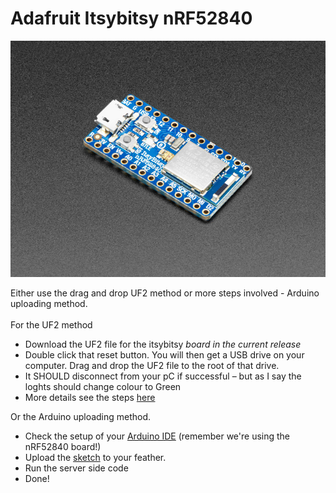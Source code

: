 # Adafruit Itsybitsy nRF52840

![](<../../.gitbook/assets/image (3).png>)

Either use the drag and drop UF2 method or more steps involved - Arduino uploading method.\
\
For the UF2 method

* Download the UF2 file for the itsybitsy _board in the current release_
* Double click that reset button. You will then get a USB drive on your computer. Drag and drop the UF2 file to the root of that drive.
* It SHOULD disconnect from your pC if successful – but as I say the loghts should change colour to Green
* More details see the steps [here](https://learn.adafruit.com/adafruit-metro-m0-express/uf2-bootloader-details#entering-bootloader-mode-2929745)

Or the Arduino uploading method.

* Check the setup of your [Arduino IDE](https://learn.adafruit.com/bluefruit-nrf52-feather-learning-guide/arduino-bsp-setup) (remember we're using the nRF52840 board!)
* Upload the [sketch](../../../../arduino/arduino\_nRF52840/arduino\_nRF52840.ino) to your feather.
* Run the server side code
* Done!
